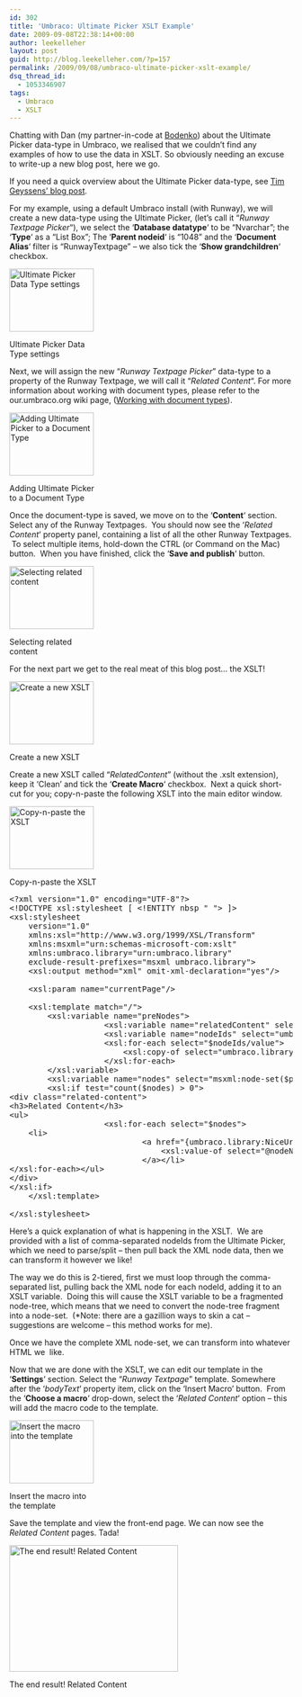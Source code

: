 ```yaml
---
id: 302
title: 'Umbraco: Ultimate Picker XSLT Example'
date: 2009-09-08T22:38:14+00:00
author: leekelleher
layout: post
guid: http://blog.leekelleher.com/?p=157
permalink: /2009/09/08/umbraco-ultimate-picker-xslt-example/
dsq_thread_id:
  - 1053346907
tags:
  - Umbraco
  - XSLT
---
```

Chatting with Dan (my partner-in-code at [Bodenko](http://bodenko.com/)) about the Ultimate Picker data-type in Umbraco, we realised that we couldn&#8217;t find any examples of how to use the data in XSLT. So obviously needing an excuse to write-up a new blog post, here we go.

If you need a quick overview about the Ultimate Picker data-type, see [Tim Geyssens&#8217; blog post](http://www.nibble.be/?p=38).

For my example, using a default Umbraco install (with Runway), we will create a new data-type using the Ultimate Picker, (let&#8217;s call it &#8220;_Runway Textpage Picker_&#8220;), we select the &#8216;**Database datatype**&#8216; to be &#8220;Nvarchar&#8221;; the &#8216;**Type**&#8216; as a &#8220;List Box&#8221;; The &#8216;**Parent nodeid**&#8216; is &#8220;1048&#8221; and the &#8216;**Document Alias**&#8216; filter is &#8220;RunwayTextpage&#8221; &#8211; we also tick the &#8216;**Show grandchildren**&#8216; checkbox.

<div id="attachment_158" style="width: 160px" class="wp-caption aligncenter">
  <a href="http://leekelleher.com/wordpress/wp-content/uploads/2009/09/ultimatepicker-datatype.png"><img class="size-thumbnail wp-image-158 " title="UltimatePicker-DataType" src="http://leekelleher.com/wordpress/wp-content/uploads/2009/09/ultimatepicker-datatype.png?w=150" alt="Ultimate Picker Data Type settings" width="150" height="112" /></a>
  
  <p class="wp-caption-text">
    Ultimate Picker Data Type settings
  </p>
</div>

Next, we will assign the new &#8220;_Runway Textpage Picker_&#8221; data-type to a property of the Runway Textpage, we will call it &#8220;_Related Content_&#8220;. For more information about working with document types, please refer to the our.umbraco.org wiki page, ([Working with document types](http://our.umbraco.org/wiki/how-tos/working-with-document-types)).

<div id="attachment_160" style="width: 160px" class="wp-caption aligncenter">
  <a href="http://leekelleher.com/wordpress/wp-content/uploads/2009/09/ultimatepicker-doctype.png"><img class="size-thumbnail wp-image-160 " title="UltimatePicker-DocType" src="http://leekelleher.com/wordpress/wp-content/uploads/2009/09/ultimatepicker-doctype.png?w=150" alt="Adding Ultimate Picker to a Document Type" width="150" height="112" /></a>
  
  <p class="wp-caption-text">
    Adding Ultimate Picker to a Document Type
  </p>
</div>

Once the document-type is saved, we move on to the &#8216;**Content**&#8216; section. Select any of the Runway Textpages.  You should now see the &#8216;_Related Content_&#8216; property panel, containing a list of all the other Runway Textpages.  To select multiple items, hold-down the CTRL (or Command on the Mac) button.  When you have finished, click the &#8216;**Save and publish**&#8216; button.

<div id="attachment_162" style="width: 160px" class="wp-caption aligncenter">
  <a href="http://leekelleher.com/wordpress/wp-content/uploads/2009/09/ultimatepicker-relatedcontent.png"><img class="size-thumbnail wp-image-162" title="UltimatePicker-RelatedContent" src="http://leekelleher.com/wordpress/wp-content/uploads/2009/09/ultimatepicker-relatedcontent.png?w=150" alt="Selecting related content" width="150" height="112" /></a>
  
  <p class="wp-caption-text">
    Selecting related content
  </p>
</div>

For the next part we get to the real meat of this blog post&#8230; the XSLT!

<div id="attachment_163" style="width: 160px" class="wp-caption aligncenter">
  <a href="http://leekelleher.com/wordpress/wp-content/uploads/2009/09/ultimatepicker-createmacro.png"><img class="size-thumbnail wp-image-163 " title="UltimatePicker-CreateMacro" src="http://leekelleher.com/wordpress/wp-content/uploads/2009/09/ultimatepicker-createmacro.png?w=150" alt="Create a new XSLT" width="150" height="112" /></a>
  
  <p class="wp-caption-text">
    Create a new XSLT
  </p>
</div>

Create a new XSLT called &#8220;_RelatedContent_&#8221; (without the .xslt extension), keep it &#8216;Clean&#8217; and tick the &#8216;**Create Macro**&#8216; checkbox.  Next a quick short-cut for you; copy-n-paste the following XSLT into the main editor window.

<div id="attachment_164" style="width: 160px" class="wp-caption aligncenter">
  <a href="http://leekelleher.com/wordpress/wp-content/uploads/2009/09/ultimatepicker-xslt.png"><img class="size-thumbnail wp-image-164" title="UltimatePicker-XSLT" src="http://leekelleher.com/wordpress/wp-content/uploads/2009/09/ultimatepicker-xslt.png?w=150" alt="Copy-n-paste the XSLT" width="150" height="112" /></a>
  
  <p class="wp-caption-text">
    Copy-n-paste the XSLT
  </p>
</div>

<pre class="brush: xml; title: ; notranslate" title="">&lt;?xml version="1.0" encoding="UTF-8"?&gt;
&lt;!DOCTYPE xsl:stylesheet &#91; &lt;!ENTITY nbsp "&#xA0;"&gt; ]&gt;
&lt;xsl:stylesheet
	version="1.0"
	xmlns:xsl="http://www.w3.org/1999/XSL/Transform"
	xmlns:msxml="urn:schemas-microsoft-com:xslt"
	xmlns:umbraco.library="urn:umbraco.library"
	exclude-result-prefixes="msxml umbraco.library"&gt;
	&lt;xsl:output method="xml" omit-xml-declaration="yes"/&gt;

	&lt;xsl:param name="currentPage"/&gt;

	&lt;xsl:template match="/"&gt;
		&lt;xsl:variable name="preNodes"&gt;
					&lt;xsl:variable name="relatedContent" select="$currentPage/data&#91;@alias='RelatedContent'&#93;" /&gt;
					&lt;xsl:variable name="nodeIds" select="umbraco.library:Split($relatedContent, ',')" /&gt;
					&lt;xsl:for-each select="$nodeIds/value"&gt;
						&lt;xsl:copy-of select="umbraco.library:GetXmlNodeById(.)"/&gt;
					&lt;/xsl:for-each&gt;
		&lt;/xsl:variable&gt;
		&lt;xsl:variable name="nodes" select="msxml:node-set($preNodes)/node" /&gt;
		&lt;xsl:if test="count($nodes) &gt; 0"&gt;
&lt;div class="related-content"&gt;
&lt;h3&gt;Related Content&lt;/h3&gt;
&lt;ul&gt;
					&lt;xsl:for-each select="$nodes"&gt;
	&lt;li&gt;
							&lt;a href="{umbraco.library:NiceUrl(@id)}"&gt;
								&lt;xsl:value-of select="@nodeName" /&gt;
							&lt;/a&gt;&lt;/li&gt;
&lt;/xsl:for-each&gt;&lt;/ul&gt;
&lt;/div&gt;
&lt;/xsl:if&gt;
	&lt;/xsl:template&gt;

&lt;/xsl:stylesheet&gt;</pre>

Here&#8217;s a quick explanation of what is happening in the XSLT.  We are provided with a list of comma-separated nodeIds from the Ultimate Picker, which we need to parse/split &#8211; then pull back the XML node data, then we can transform it however we like!

The way we do this is 2-tiered, first we must loop through the comma-separated list, pulling back the XML node for each nodeId, adding it to an XSLT variable.  Doing this will cause the XSLT variable to be a fragmented node-tree, which means that we need to convert the node-tree fragment into a node-set.  (*Note: there are a gazillion ways to skin a cat &#8211; suggestions are welcome &#8211; this method works for me).

Once we have the complete XML node-set, we can transform into whatever HTML we  like.

Now that we are done with the XSLT, we can edit our template in the &#8216;**Settings**&#8216; section. Select the &#8220;_Runway Textpage_&#8221; template. Somewhere after the &#8216;_bodyText_&#8216; property item, click on the &#8216;Insert Macro&#8217; button.  From the &#8216;**Choose a macro**&#8216; drop-down, select the &#8216;_Related Content_&#8216; option &#8211; this will add the macro code to the template.

<div id="attachment_167" style="width: 160px" class="wp-caption aligncenter">
  <a href="http://leekelleher.com/wordpress/wp-content/uploads/2009/09/ultimatepicker-template.png"><img class="size-thumbnail wp-image-167" title="UltimatePicker-Template" src="http://leekelleher.com/wordpress/wp-content/uploads/2009/09/ultimatepicker-template.png?w=150" alt="Insert the macro into the template" width="150" height="112" /></a>
  
  <p class="wp-caption-text">
    Insert the macro into the template
  </p>
</div>

Save the template and view the front-end page. We can now see the _Related Content_ pages. Tada!

<div id="attachment_168" style="width: 310px" class="wp-caption aligncenter">
  <a href="http://leekelleher.com/wordpress/wp-content/uploads/2009/09/ultimatepicker-frontend.png"><img class="size-medium wp-image-168" title="UltimatePicker-FrontEnd" src="http://leekelleher.com/wordpress/wp-content/uploads/2009/09/ultimatepicker-frontend.png?w=300" alt="The end result! Related Content" width="300" height="225" /></a>
  
  <p class="wp-caption-text">
    The end result! Related Content
  </p>
</div>